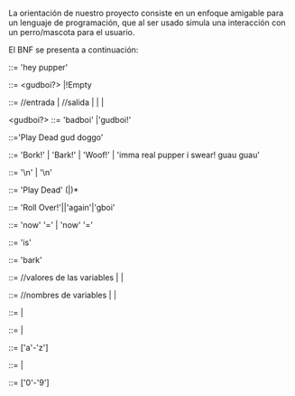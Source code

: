 La orientación de nuestro proyecto consiste en un enfoque amigable para un lenguaje de programación, que al ser usado simula una interacción con un perro/mascota para el usuario.

El BNF se presenta a continuación:

<Program>       ::= 'hey pupper' <nl><Statements><PlayDead4Real>

<Statements>    ::= <nl><gudboi?><Statement><nl><Statements>
                |!Empty

<Statement>    ::= <Read>  //entrada
                | <Bark>                //salida
                | <PlayDead>
                | <Conditional>
                | <RollOver>
            
<gudboi?>       ::= 'badboi'
                |'gudboi!'
            
<PlayDead4Real> ::='Play Dead gud doggo'

<Bark>          ::= 'Bork!'
                | 'Bark!'
                | 'Woof!'
                | 'imma real pupper i swear! guau guau'
            
<nl>            ::= '\n' <nl>
                | '\n'
            
<PlayDead>      ::= 'Play Dead' (<char>|<lilnumba>)*

<RollOver>      ::= 'Roll Over!'<nl><statement>|<nl><statement>|<nl>'again'|<nl>'gboi'

<assignment>    ::= 'now' <id> '=' <expression>
                | 'now' <id> '=' <id>

<declaration>   ::= <id> 'is' <type>

<write>         ::= 'bark' <expression>

<expression>    ::= <id>        //valores de las variables
		        | <numba>
		        | <word>

<id>            ::= <char>          //nombres de variables
		        | <id> <lilnumba>
		        | <id> <char>

<type>          ::= <numba>
		        | <word>

<word>          ::= <char>
                |<char><word>

<char>          ::= ['a'-'z']

<numba>         ::= <numba> <lilnumba>
		        | <lilnumba>

<lilnumba>	    ::= ['0'-'9']